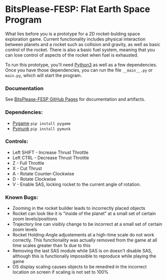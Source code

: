 # BitsPlease-FESP: Flat Earth Space Program
What lies before you is a prototype for a 2D rocket-bulding space exploration game.
Current functionality includes physical interaction between planets and a rocket 
such as collision and gravity, as well as basic control of the rocket. There is also
a basic fuel system, meaning that you can lose control of aspects of the rocket
when fuel is exhausted. 

To run this prototype, you'll need [Python3](https://www.python.org/downloads/ "Python Foundation Download Page") as well as a few dependencies. Once you have those dependencies, you can run the file `__main__.py` or `main.py`, which will start the program.

### Documentation
See [BitsPlease-FESP GitHub Pages](https://zatkins-school.github.io/BitsPlease-FESP/) for documentation and artifacts.

### Dependencies:
 * [Pygame](https://www.pygame.org/wiki/GettingStarted#Pygame%20Installation "Pygame Getting Started Page") `pip install pygame`
 * [Pymunk](http://www.pymunk.org/en/latest/installation.html "Pymunk Installation Instructions") `pip install pymunk`

### Controls:
 * Left SHIFT - Increase Thrust Throttle
 * Left CTRL - Decrease Thrust Throttle
 * Z - Full Throttle
 * X - Cut Thrust
 * A - Rotate Counter-Clockwise
 * D - Rotate Clockwise
 * V - Enable SAS, locking rocket to the current angle of rotation.
 
 ### Known Bugs:
  * Zooming in the rocket builder leads to incorrectly placed objects
  * Rocket can look like it is "inside of the planet" at a small set of certain zoom levels/positions
  * Trajectory line can visibly change to be incorrect at a small set of certain zoom levels
  * Rocket Holding-Angle adjustements at a high-time scale do not work correctly. This functionality was actually removed from the game at     all time scales greater than 1x due to this
  * Removing the last SAS module while SAS is on doesn't disable SAS, although this is functionally impossible to reproduce while playing     the game
  * OS display scaling causes objects to be renedred in the incorrect location on screen if scaling is not set to 100%

